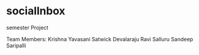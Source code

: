 socialInbox
===========

semester Project

Team Members:
Krishna Yavasani
Satwick Devalaraju
Ravi Salluru
Sandeep Saripalli